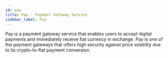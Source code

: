 ```yaml
---
id: pay
title: Pay - Payment Gateway Service
sidebar_label: Pay
---
```


Pay is a payment gateway service that enables users to accept digital payments and immediately receive fiat currency in exchange. Pay is one of the payment gateways that offers high security against price volatility due to its crypto-to-fiat payment conversion.
